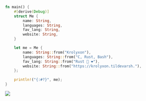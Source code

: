```rust
fn main() {
    #[derive(Debug)]
    struct Me {
        name: String,
        languages: String,
        fav_lang: String,
        website: String,
    }

    let me = Me {
        name: String::from("Krolyxon"),
        languages: String::from("C, Rust, Bash"),
        fav_lang: String::from("Rust 🦀 ❤️"),
        website: String::from("https://krolyxon.tildevarsh."),
    };
    
    println!("{:#?}", me);
}
```

<div>
    <img src="https://github-readme-stats.vercel.app/api?username=krolyxon&show_icons=true&hide_border=true&bg_color=181825&text_color=cdd6f4&icon_color=f5c2e7&hide_title=true&include_all_commits=true&count_private=true&ring_color=f5c2e7&border_radius=8" style="margin-bottom: 20px;" />
</div>
